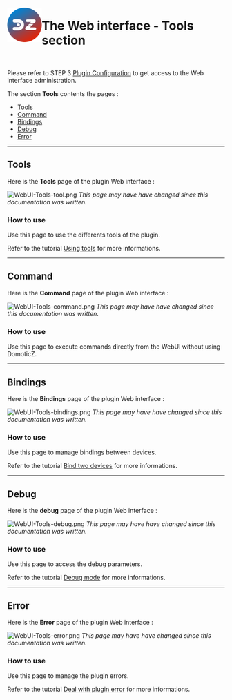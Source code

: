 <a href="Home.md"><img align="left" width="80" height="80" src="../Images/zigbee4domoticz-logo.png" alt="Logo"></a>

# The Web interface - Tools section

</br>

Please refer to STEP 3 [Plugin Configuration](Plugin_Configuration.md) to get access to the Web interface administration.

The section __Tools__ contents the pages :

* [Tools](#tools)
* [Command](#command)
* [Bindings](#bindings)
* [Debug](#debug)
* [Error](#error)


------------------------------------------------
## Tools

Here is the __Tools__ page of the plugin Web interface :

![WebUI-Tools-tool.png](../Images/WebUI-Tools-tool.png)
*This page may have have changed since this documentation was written.*

### How to use

Use this page to use the differents tools of the plugin.

Refer to the tutorial [Using tools](How-To_Using-tools.md) for more informations.

------------------------------------------------
## Command

Here is the __Command__ page of the plugin Web interface :

![WebUI-Tools-command.png](../Images/WebUI-Tools-command.png)
*This page may have have changed since this documentation was written.*

### How to use

Use this page to execute commands directly from the WebUI without using DomoticZ.


------------------------------------------------
## Bindings

Here is the __Bindings__ page of the plugin Web interface :

![WebUI-Tools-bindings.png](../Images/WebUI-Tools-bindings.png)
*This page may have have changed since this documentation was written.*

### How to use

Use this page to manage bindings between devices.

Refer to the tutorial [Bind two devices](HowTo_Binding-Legrand.md) for more informations.


------------------------------------------------
## Debug

Here is the __debug__ page of the plugin Web interface :

![WebUI-Tools-debug.png](../Images/WebUI-Tools-debug.png)
*This page may have have changed since this documentation was written.*

### How to use

Use this page to access the debug parameters.

Refer to the tutorial [Debug mode](Problem_Debuging-mode.md) for more informations.


------------------------------------------------
## Error

Here is the __Error__ page of the plugin Web interface :

![WebUI-Tools-error.png](../Images/WebUI-Tools-error.png)
*This page may have have changed since this documentation was written.*

### How to use

Use this page to manage the plugin errors.

Refer to the tutorial [Deal with plugin error](HowTo_Dealing-pluging-error.md) for more informations.
